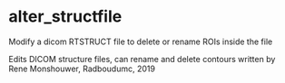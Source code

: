 # alter_structfile
Modify a dicom RTSTRUCT file to delete or rename ROIs inside the file

Edits DICOM structure files, can rename and delete contours
written by Rene Monshouwer, Radboudumc, 2019
